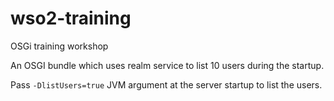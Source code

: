 # wso2-training
OSGi training workshop

An OSGI bundle which uses realm service to list 10 users during the startup.

Pass ```-DlistUsers=true``` JVM argument at the server startup to list the users.
